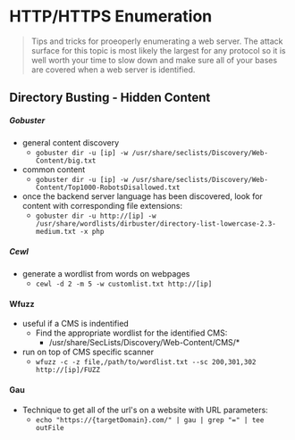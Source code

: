 # HTTP/HTTPS Enumeration
> Tips and tricks for proeoperly enumerating a web server. The attack surface for this topic is most likely the largest for any protocol so it is well worth your time to slow down and make sure all of your bases are covered when a web server is identified. 


## Directory Busting - Hidden Content
##### Gobuster
- general content discovery
	- ```gobuster dir -u [ip] -w /usr/share/seclists/Discovery/Web-Content/big.txt```
- common content
	- ```gobuster dir -u [ip] -w /usr/share/seclists/Discovery/Web-Content/Top1000-RobotsDisallowed.txt```
- once the backend server language has been discovered, look for content with corresponding file extensions: 
	- ```gobuster dir -u http://[ip] -w /usr/share/wordlists/dirbuster/directory-list-lowercase-2.3-medium.txt -x php```

##### Cewl
- generate a wordlist from words on webpages
	- ```cewl -d 2 -m 5 -w customlist.txt http://[ip]```

#### Wfuzz
- useful if a CMS is indentified
	- Find the appropriate wordlist for the identified CMS: 
		- /usr/share/SecLists/Discovery/Web-Content/CMS/*
- run on top of CMS specific scanner
	- ```wfuzz -c -z file,/path/to/wordlist.txt --sc 200,301,302 http://[ip]/FUZZ```

#### Gau
- Technique to get all of the url's on a website with URL parameters:
	- ```echo "https://{targetDomain}.com/" | gau | grep "=" | tee outFile```




